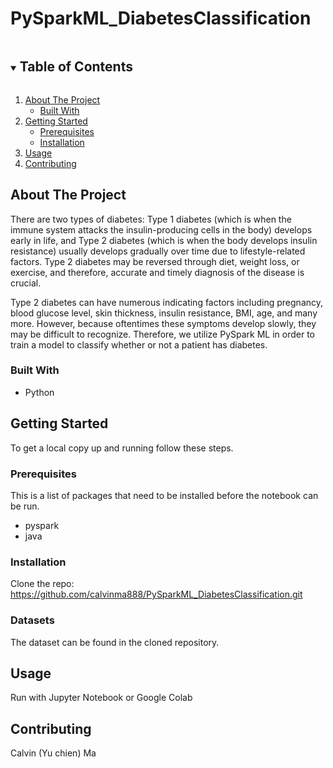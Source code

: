 # PySparkML_DiabetesClassification
 
<!-- TABLE OF CONTENTS -->
<details open="open">
  <summary><h2 style="display: inline-block">Table of Contents</h2></summary>
  <ol>
    <li>
      <a href="#about-the-project">About The Project</a>
      <ul>
        <li><a href="#built-with">Built With</a></li>
      </ul>
    </li>
    <li>
      <a href="#getting-started">Getting Started</a>
      <ul>
        <li><a href="#prerequisites">Prerequisites</a></li>
        <li><a href="#installation">Installation</a></li>
      </ul>
    </li>
    <li><a href="#usage">Usage</a></li>
    <li><a href="#contributing">Contributing</a></li>
  </ol>
</details>


<!-- ABOUT THE PROJECT -->
## About The Project

There are two types of diabetes: Type 1 diabetes (which is when the immune system attacks the insulin-producing cells in the body) develops early in life, and Type 2 diabetes (which is when the body develops insulin resistance) usually develops gradually over time due to lifestyle-related factors. Type 2 diabetes may be reversed through diet, weight loss, or exercise, and therefore, accurate and timely diagnosis of the disease is crucial.

Type 2 diabetes can have numerous indicating factors including pregnancy, blood glucose level, skin thickness, insulin resistance, BMI, age, and many more. However, because oftentimes these symptoms develop slowly, they may be difficult to recognize. Therefore, we utilize PySpark ML in order to train a model to classify whether or not a patient has diabetes.

### Built With

* []()Python


<!-- GETTING STARTED -->
## Getting Started

To get a local copy up and running follow these steps.

### Prerequisites

This is a list of packages that need to be installed before the notebook can be run.
* pyspark
* java


### Installation

Clone the repo: https://github.com/calvinma888/PySparkML_DiabetesClassification.git

### Datasets
The dataset can be found in the cloned repository.

<!-- USAGE EXAMPLES -->
## Usage

Run with Jupyter Notebook or Google Colab


<!-- CONTRIBUTING -->
## Contributing

Calvin (Yu chien) Ma

